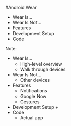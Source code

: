 #Android Wear

+ Wear Is...
+ Wear Is Not...
+ Features
+ Development Setup
+ Code

Note:
+ Wear Is...
    + High-level overview
    + Walk through devices
+ Wear Is Not...
    + Other devices
+ Features
    + Notifications
    + Google Now
    + Gestures
+ Development Setup
    +
+ Code
    + Actual app